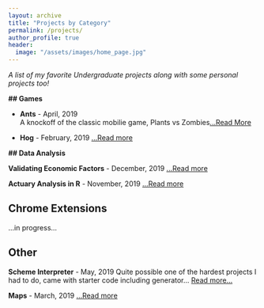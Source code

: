 ```yaml
---
layout: archive
title: "Projects by Category"
permalink: /projects/
author_profile: true
header:
  image: "/assets/images/home_page.jpg"
---
```


*A list of my favorite Undergraduate projects along with some personal projects too!*

__## Games__

+ **Ants** - April, 2019 <br/>
A knockoff of the classic mobilie game, Plants vs Zombies[...Read More](https://poptropicaman52.github.io/ants/)

+ **Hog** - February, 2019
[...Read more](https://poptropicaman52.github.io/hog/)

__## Data Analysis__

**Validating Economic Factors** - December, 2019
[...Read more](https://www.overleaf.com/read/rhfdrkgkzpzx)

**Actuary Analysis in R** - November, 2019
[...Read more](https://poptropicaman52.github.io/claims/)

## Chrome Extensions

...in progress...

## Other

**Scheme Interpreter** - May, 2019
Quite possible one of the hardest projects I had to do, came with starter code including generator...
[Read more...](https://poptropicaman52.github.io/scheme_interpreter/)

**Maps** - March, 2019
[...Read more](https://poptropicaman52.github.io/maps/)

